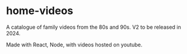 # home-videos
A catalogue of family videos from the 80s and 90s. V2 to be released in 2024.

Made with React, Node, with videos hosted on youtube.

